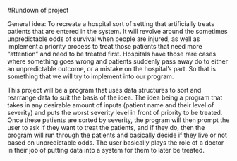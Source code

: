 #Rundown of project

General idea: To recreate a hospital sort of setting that artificially treats patients that are entered in the system.
It will revolve around the sometimes unpredictable odds of survival when people are injured, as well as implement a
priority process to treat those patients that need more “attention” and need to be treated first. Hospitals have those
rare cases where something goes wrong and patients suddenly pass away do to either an unpredictable outcome, or a
mistake on the hospital’s part. So that is something that we will try to implement into our program.

This project will be a program that uses data structures to sort and rearrange data to suit the basis of the idea. The
idea being a program that takes in any desirable amount of inputs (patient name and their level of severity) and puts
the worst severity level in front of priority to be treated. Once these patients are sorted by severity, the program
will then prompt the user to ask if they want to treat the patients, and if they do, then the program will run through
the patients and basically decide if they live or not based on unpredictable odds. The user basically plays the role of
a doctor in their job of putting data into a system for them to later be treated.
